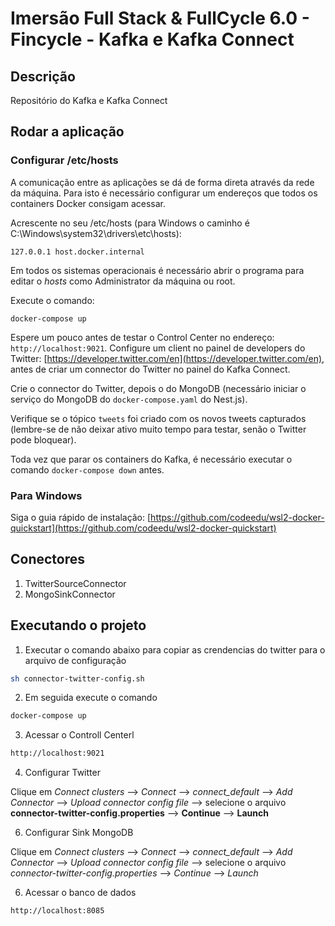 # Imersão Full Stack & FullCycle 6.0 - Fincycle - Kafka e Kafka Connect

## Descrição

Repositório do Kafka e Kafka Connect

## Rodar a aplicação

### Configurar /etc/hosts

A comunicação entre as aplicações se dá de forma direta através da rede da máquina.
Para isto é necessário configurar um endereços que todos os containers Docker consigam acessar.

Acrescente no seu /etc/hosts (para Windows o caminho é C:\Windows\system32\drivers\etc\hosts):

```
127.0.0.1 host.docker.internal
```

Em todos os sistemas operacionais é necessário abrir o programa para editar o _hosts_ como Administrator da máquina ou root.

Execute o comando:

```
docker-compose up
```

Espere um pouco antes de testar o Control Center no endereço: `http://localhost:9021`.
Configure um client no painel de developers do Twitter: [https://developer.twitter.com/en](https://developer.twitter.com/en), antes de criar um connector do Twitter no painel do Kafka Connect.

Crie o connector do Twitter, depois o do MongoDB (necessário iniciar o serviço do MongoDB do `docker-compose.yaml` do Nest.js).

Verifique se o tópico `tweets` foi criado com os novos tweets capturados (lembre-se de não deixar ativo muito tempo para testar, senão o Twitter pode bloquear).

Toda vez que parar os containers do Kafka, é necessário executar o comando `docker-compose down` antes.

### Para Windows

Siga o guia rápido de instalação: [https://github.com/codeedu/wsl2-docker-quickstart](https://github.com/codeedu/wsl2-docker-quickstart)

## Conectores

1. TwitterSourceConnector
2. MongoSinkConnector

## Executando o projeto

1. Executar o comando abaixo para copiar as crendencias do twitter para o arquivo de configuração

```sh
sh connector-twitter-config.sh
```

2. Em seguida execute o comando

```sh
docker-compose up
```

3. Acessar o Controll Centerl

```txt
http://localhost:9021
```

4. Configurar Twitter

Clique em _Connect clusters_ --> _Connect_ --> _connect_default_ --> _Add Connector_ --> _Upload connector config file_ --> selecione o arquivo **connector-twitter-config.properties** --> **Continue** --> **Launch**

6. Configurar Sink MongoDB

Clique em _Connect clusters_ --> _Connect_ --> _connect_default_ --> _Add Connector_ --> _Upload connector config file_ --> selecione o arquivo _connector-twitter-config.properties_ --> _Continue_ --> _Launch_

6. Acessar o banco de dados

```txt
http://localhost:8085
```
